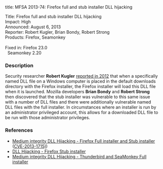 title: MFSA 2013-74: Firefox full and stub installer DLL hijacking

<p>
<span class="label">Title:</span>      Firefox full and stub installer DLL hijacking<br/>
<span class="label">Impact:</span>     High<br/>
<span class="label">Announced:</span>  August 6, 2013<br/>
<span class="label">Reporter:</span>   Robert Kugler, Brian Bondy, Robert
Strong<br/>
<span class="label">Products:</span>   Firefox, Seamonkey<br/>
<br/>
<span class="label">Fixed in:</span>   Firefox 23.0<br/>
<span class="label">&#160;</span>      Seamonkey 2.20<br/>
</p>


<h3>Description</h3>

<p>Security researcher <strong>Robert Kugler</strong> <a href="http://www.mozilla.org/security/announce/2012/mfsa2012-98.html">reported
in 2012</a> that when a specifically named DLL file on a Windows computer is
placed in the default downloads directory with the Firefox installer, the
Firefox installer will load this DLL file when it is launched. Mozilla
developers <strong>Brian Bondy</strong> and <strong>Robert Strong</strong> then
discovered that the stub installer was vulnerable to this same issue with a
number of DLL files and there were additionally vulnerable named DLL files with
the full installer. In circumstances where an installer is run by an
administrator privileged account, this allows for a downloaded DLL file to be
run with those administrator privileges.</p>


<h3>References</h3>

<ul>
  <li><a href="https://bugzilla.mozilla.org/show_bug.cgi?id=883165">
       Medium integrity DLL Hijacking - Firefox Full installer and Stub
installer</a> (<a href="http://cve.mitre.org/cgi-bin/cvename.cgi?name=CVE-2013-1715)" class="ex-ref">CVE-2013-1715)</a>)</li>
  <li><a href="https://bugzilla.mozilla.org/show_bug.cgi?id=811557">
       DLL Hijacking - Firefox Stub installer</a></li>
 <li><a href="https://bugzilla.mozilla.org/show_bug.cgi?id=883322">
       Medium integrity DLL Hijacking - Thunderbird and SeaMonkey Full installer</a></li>
</ul>



